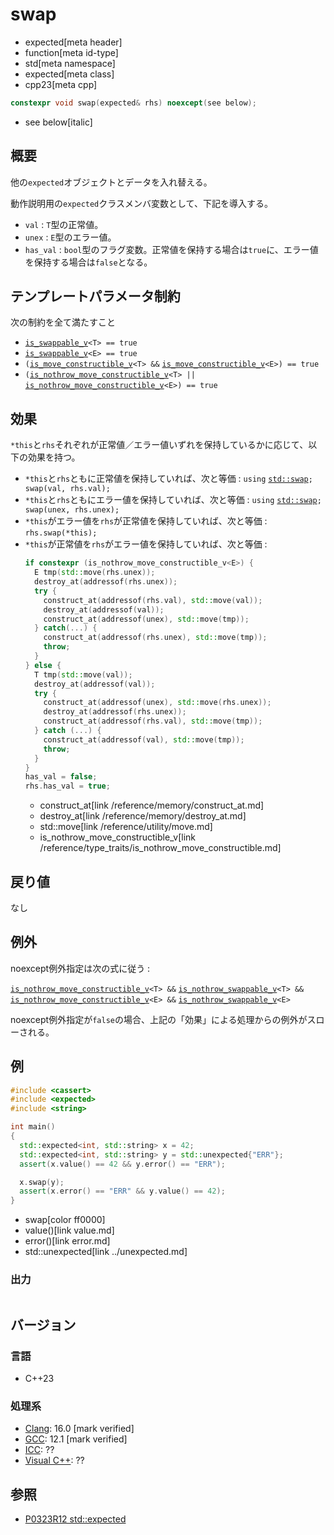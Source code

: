 # swap
* expected[meta header]
* function[meta id-type]
* std[meta namespace]
* expected[meta class]
* cpp23[meta cpp]

```cpp
constexpr void swap(expected& rhs) noexcept(see below);
```
* see below[italic]

## 概要
他の`expected`オブジェクトとデータを入れ替える。

動作説明用の`expected`クラスメンバ変数として、下記を導入する。

- `val` : `T`型の正常値。
- `unex` : `E`型のエラー値。
- `has_val` : `bool`型のフラグ変数。正常値を保持する場合は`true`に、エラー値を保持する場合は`false`となる。


## テンプレートパラメータ制約
次の制約を全て満たすこと

- [`is_swappable_v`](/reference/type_traits/is_swappable.md)`<T> == true`
- [`is_swappable_v`](/reference/type_traits/is_swappable.md)`<E> == true`
- `(`[`is_move_constructible_v`](/reference/type_traits/is_move_constructible.md)`<T> &&` [`is_move_constructible_v`](/reference/type_traits/is_move_constructible.md)`<E>) == true`
- `(`[`is_nothrow_move_constructible_v`](/reference/type_traits/is_nothrow_move_constructible.md)`<T> ||` [`is_nothrow_move_constructible_v`](/reference/type_traits/is_nothrow_move_constructible.md)`<E>) == true`


## 効果
`*this`と`rhs`それぞれが正常値／エラー値いずれを保持しているかに応じて、以下の効果を持つ。

- `*this`と`rhs`ともに正常値を保持していれば、次と等価 : `using` [`std::swap`](/reference/utility/swap.md)`; swap(val, rhs.val);`
- `*this`と`rhs`ともにエラー値を保持していれば、次と等価 : `using` [`std::swap`](/reference/utility/swap.md)`; swap(unex, rhs.unex);`
- `*this`がエラー値を`rhs`が正常値を保持していれば、次と等価 : `rhs.swap(*this);`
- `*this`が正常値を`rhs`がエラー値を保持していれば、次と等価 :
    ```cpp
    if constexpr (is_nothrow_move_constructible_v<E>) {
      E tmp(std::move(rhs.unex));
      destroy_at(addressof(rhs.unex));
      try {
        construct_at(addressof(rhs.val), std::move(val));
        destroy_at(addressof(val));
        construct_at(addressof(unex), std::move(tmp));
      } catch(...) {
        construct_at(addressof(rhs.unex), std::move(tmp));
        throw;
      }
    } else {
      T tmp(std::move(val));
      destroy_at(addressof(val));
      try {
        construct_at(addressof(unex), std::move(rhs.unex));
        destroy_at(addressof(rhs.unex));
        construct_at(addressof(rhs.val), std::move(tmp));
      } catch (...) {
        construct_at(addressof(val), std::move(tmp));
        throw;
      }
    }
    has_val = false;
    rhs.has_val = true;
    ```
    * construct_at[link /reference/memory/construct_at.md]
    * destroy_at[link /reference/memory/destroy_at.md]
    * std::move[link /reference/utility/move.md]
    * is_nothrow_move_constructible_v[link /reference/type_traits/is_nothrow_move_constructible.md]


## 戻り値
なし


## 例外
noexcept例外指定は次の式に従う :

[`is_nothrow_move_constructible_v`](/reference/type_traits/is_nothrow_move_constructible.md)`<T> &&` [`is_nothrow_swappable_v`](/reference/type_traits/is_nothrow_swappable.md)`<T> &&` [`is_nothrow_move_constructible_v`](/reference/type_traits/is_nothrow_move_constructible.md)`<E> &&` [`is_nothrow_swappable_v`](/reference/type_traits/is_nothrow_swappable.md)`<E>`

noexcept例外指定が`false`の場合、上記の「効果」による処理からの例外がスローされる。


## 例
```cpp example
#include <cassert>
#include <expected>
#include <string>

int main()
{
  std::expected<int, std::string> x = 42;
  std::expected<int, std::string> y = std::unexpected{"ERR"};
  assert(x.value() == 42 && y.error() == "ERR");

  x.swap(y);
  assert(x.error() == "ERR" && y.value() == 42);
}
```
* swap[color ff0000]
* value()[link value.md]
* error()[link error.md]
* std::unexpected[link ../unexpected.md]

### 出力
```
```


## バージョン
### 言語
- C++23

### 処理系
- [Clang](/implementation.md#clang): 16.0 [mark verified]
- [GCC](/implementation.md#gcc): 12.1 [mark verified]
- [ICC](/implementation.md#icc): ??
- [Visual C++](/implementation.md#visual_cpp): ??


## 参照
- [P0323R12 std::expected](https://www.open-std.org/jtc1/sc22/wg21/docs/papers/2022/p0323r12.html)
